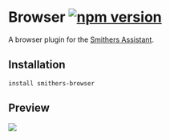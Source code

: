 # Browser [![npm version](https://img.shields.io/npm/v/smithers-browser.svg?style=flat)](https://www.npmjs.com/package/smithers-browser)

A browser plugin for the [Smithers Assistant](https://github.com/SmithersAssistant/smithers).

## Installation

```
install smithers-browser
```

## Preview

![](https://d.pr/i/1eNsk+)